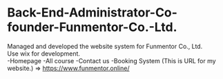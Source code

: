 # Back-End-Administrator-Co-founder-Funmentor-Co.-Ltd.
Managed and developed the website system for Funmentor Co., Ltd.        
Use wix for development.                                
-Homepage
-All course
-Contact us
-Booking System
(This is URL for my website.) =>
https://www.funmentor.online/
